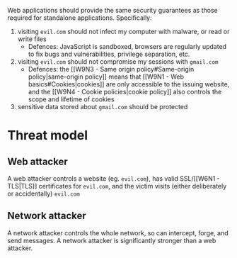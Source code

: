 Web applications should provide the same security guarantees as those required for standalone applications. Specifically:
1. visiting `evil.com` should not infect my computer with malware, or read or write files
	- Defences: JavaScript is sandboxed, browsers are regularly updated to fix bugs and vulnerabilities, privilege separation, etc.
2. visiting `evil.com` should not compromise my sessions with `gmail.com`
	- Defences: the [[W9N3 - Same origin policy#Same-origin policy|same-origin policy]] means that [[W9N1 - Web basics#Cookies|cookies]] are only accessible to the issuing website, and the [[W9N4 - Cookie policies|cookie policy]] also controls the scope and lifetime of cookies
3. sensitive data stored about `gmail.com` should be protected

# Threat model
## Web attacker
A web attacker controls a website (eg. `evil.com`), has valid SSL/[[W6N1 - TLS|TLS]] certificates for `evil.com`, and the victim visits (either deliberately or accidentally) `evil.com`
## Network attacker
A network attacker controls the whole network, so can intercept, forge, and send messages. A network attacker is significantly stronger than a web attacker.